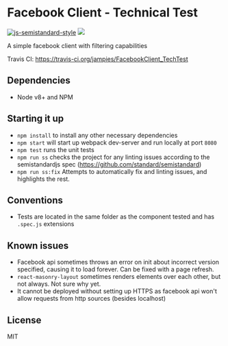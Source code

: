 # Facebook Client - Technical Test 
[![js-semistandard-style](https://img.shields.io/badge/code%20style-semistandard-brightgreen.svg?style=flat-square)](https://github.com/standard/semistandard) ![](https://travis-ci.org/jampies/FacebookClient_TechTest.svg?branch=master)

A simple facebook client with filtering capabilities

Travis CI: https://travis-ci.org/jampies/FacebookClient_TechTest

## Dependencies

* Node v8+ and NPM

## Starting it up

* `npm install` to install any other necessary dependencies
* `npm start` will start up webpack dev-server and run locally at port `8080`
* `npm test` runs the unit tests
* `npm run ss` checks the project for any linting issues according to the semistandardjs spec (https://github.com/standard/semistandard)
* `npm run ss:fix` Attempts to automatically fix and linting issues, and highlights the rest.

## Conventions

* Tests are located in the same folder as the component tested and has `.spec.js` extensions

## Known issues

* Facebook api sometimes throws an error on init about incorrect version specified, causing it to load forever. Can be fixed with a page refresh.
* `react-masonry-layout` sometimes renders elements over each other, but not always. Not sure why yet.
* It cannot be deployed without setting up HTTPS as facebook api won't allow requests from http sources (besides localhost)

## License
MIT
